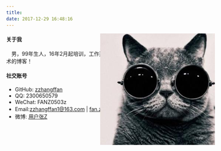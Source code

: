 ```yaml
---
title: 
date: 2017-12-29 16:48:16
---
```

<img src="/images/cool.jpg" alt="a cool img" id="coolImg">
<style type="text/css">
	#coolImg {
		position: absolute;
		top: : 20px;
		right: 170px;
	}
</style>

#### 关于我 ####
&ensp;&ensp;男，99年生人，16年2月起培训，工作近年吧的Java从业者，这是一个非全技术的博客！

#### 社交账号 ####
* GitHub:	[zzhangffan](https://github.com/zzhangffan)
* QQ:	2300650579
* WeChat:	FANZ0503z
* Email:zzhangffan1@163.com | fan.zhang@powersi.com.cn(单位邮箱)
* 微博:	[用户张Z](https://weibo.com/6208723644)

<script type="text/javascript">
	var userAgent = navigator.userAgent;
	var img = document.getElementById("coolImg");
	if (/(?:Android|iPhone|SymbianOS|Windows Phone|iPad|iPod)/.test(userAgent)) {
		var Ele = document.createElement("img");
		Ele.src = "/images/cool.jpg";
		Ele.alt = "a cool img";
		var parentNode = img.parentNode;
		parentNode.appendChild(Ele);
		parentNode.removeChild(img);
		alert("移动端浏览");
	} else {
		alert("PC端浏览");
	}

	var docEle = document.documentElement;
	var clientHeight = docEle.clientHeight,
		clientWidth = docEle.clientWidth;

	const imgHeight = img.height;
	const imgWidth = img.width;
	var maxX = clientWidth - imgWidth,
		maxY = clientHeight - imgHeight;
	var isMouseDown = false, topDiff = 0, leftDiff = 0,
		intX = 0, intY = 0;
	function mousemove() {
		if (!isMouseDown)
			return;
		intX = getClientXOrY("X");
		intY = getClientXOrY("y");
		var finalX = intX - leftDiff;
		var finalY = intY - topDiff;
		if (finalX > maxX)
			finalX = maxX;
		if (finalY > maxY)
			finalY = maxY;
		img.style.left = finalX + "px";
		img.style.top = finalY + "px";
	}

	function mouseup() {
		isMouseDown = false;
	}

	function mousedown() {
		if (!isMouseDown)
			isMouseDown = true;
		intX = getClientXOrY("X");
		intY = getClientXOrY("y");
		leftDiff = intX - img.offsetLeft;
		topDiff = intY - img.offsetTop;
		return false;
	}

	img.onmousedown = mousedown;

	document.onmouseup = mouseup;
	document.onmousemove = mousemove;

	function getClientXOrY(xOrY) {
		var event = window.event;
		if ("X" == xOrY || "x" == xOrY)
			return event.clientX;
		else if ("Y" == xOrY || "y" == xOrY)
			return event.clientY;
	}

	window.onresize = function() {
		//重新获取窗口大小
		clientHeight = docEle.clientHeight,
		clientWidth = docEle.clientWidth;
		maxX = clientWidth - imgWidth;
		maxY = clientHeight - imgHeight;
	}
</script>